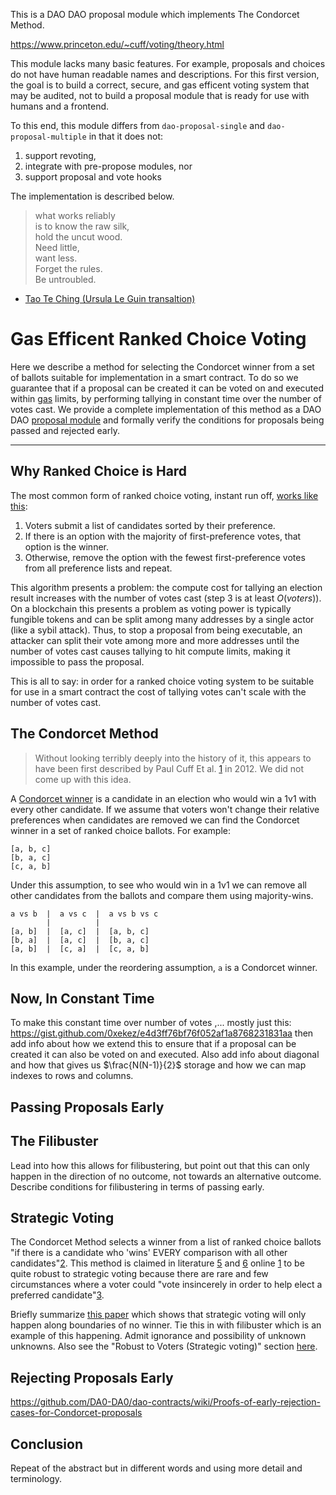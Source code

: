 This is a DAO DAO proposal module which implements The Condorcet
Method.

https://www.princeton.edu/~cuff/voting/theory.html

This module lacks many basic features. For example, proposals and
choices do not have human readable names and descriptions. For this
first version, the goal is to build a correct, secure, and gas
efficent voting system that may be audited, not to build a proposal
module that is ready for use with humans and a frontend.

To this end, this module differs from `dao-proposal-single` and
`dao-proposal-multiple` in that it does not:

1. support revoting,
2. integrate with pre-propose modules, nor
3. support proposal and vote hooks

The implementation is described below.

> what works reliably  
> is to know the raw silk,  
> hold the uncut wood.  
> Need little,  
> want less.  
> Forget the rules.  
> Be untroubled.  

- [Tao Te Ching (Ursula Le Guin transaltion)](https://github.com/lovingawareness/tao-te-ching/blob/master/Ursula%20K%20Le%20Guin.md)


# Gas Efficent Ranked Choice Voting

Here we describe a method for selecting the Condorcet winner from a
set of ballots suitable for implementation in a smart contract. To do
so we guarantee that if a proposal can be created it can be voted on
and executed within
[gas](https://ethereum.org/en/developers/docs/gas/#what-is-gas)
limits, by performing tallying in constant time over the number of
votes cast. We provide a complete implementation of this method as a
DAO DAO [proposal
module](https://github.com/DA0-DA0/dao-contracts/wiki/DAO-DAO-Contracts-Design#proposal-modules)
and formally verify the conditions for proposals being passed and
rejected early.

---

## Why Ranked Choice is Hard

The most common form of ranked choice voting, instant run off, [works
like this](https://github.com/DA0-DA0/dao-contracts/discussions/605):

1. Voters submit a list of candidates sorted by their preference.
2. If there is an option with the majority of first-preference votes,
   that option is the winner.
3. Otherwise, remove the option with the fewest first-preference votes
   from all preference lists and repeat.

This algorithm presents a problem: the compute cost for tallying an
election result increases with the number of votes cast (step 3 is at
least $O(voters)$). On a blockchain this presents a problem as voting
power is typically fungible tokens and can be split among many
addresses by a single actor (like a sybil attack). Thus, to stop a
proposal from being executable, an attacker can split their vote among
more and more addresses until the number of votes cast causes tallying
to hit compute limits, making it impossible to pass the proposal.

This is all to say: in order for a ranked choice voting system to be
suitable for use in a smart contract the cost of tallying votes can't
scale with the number of votes cast.

## The Condorcet Method

> Without looking terribly deeply into the history of it, this appears
> to have been first described by Paul Cuff Et al. [1] in 2012. We did
> not come up with this idea.

A [Condorcet
winner](https://en.wikipedia.org/wiki/Condorcet_winner_criterion#:~:text=The%20Condorcet%20winner%20is%20the,candidates%20in%20a%20plurality%20vote.)
is a candidate in an election who would win a 1v1 with every other
candidate. If we assume that voters won't change their relative
preferences when candidates are removed we can find the Condorcet
winner in a set of ranked choice ballots. For example:

```
[a, b, c]
[b, a, c]
[c, a, b]
```

Under this assumption, to see who would win in a 1v1 we can remove all
other candidates from the ballots and compare them using
majority-wins.

```
a vs b  |  a vs c  |  a vs b vs c
        |          |
[a, b]  |  [a, c]  |  [a, b, c]
[b, a]  |  [a, c]  |  [b, a, c]
[a, b]  |  [c, a]  |  [c, a, b]
```

In this example, under the reordering assumption, `a` is a Condorcet
winner.

## Now, In Constant Time

To make this constant time over number of votes ,... mostly just this:
https://gist.github.com/0xekez/e4d3ff76bf76f052af1a8768231831aa then
add info about how we extend this to ensure that if a proposal can be
created it can also be voted on and executed. Also add info about
diagonal and how that gives us $\frac{N(N-1)}{2}$ storage and how we
can map indexes to rows and columns.

## Passing Proposals Early



## The Filibuster

Lead into how this allows for filibustering, but point out that this
can only happen in the direction of no outcome, not towards an
alternative outcome. Describe conditions for filibustering in terms of
passing early.

## Strategic Voting

The Condorcet Method selects a winner from a list of ranked choice
ballots "if there is a candidate who 'wins' EVERY comparison with all
other candidates"[2]. This method is claimed in literature [5] and [6]
online [1] to be quite robust to strategic voting because there are
rare and few circumstances where a voter could "vote insincerely in
order to help elect a preferred candidate"[3].

Briefly summarize [this
paper](https://www.princeton.edu/~cuff/publications/wang_strategic_voting.pdf)
which shows that strategic voting will only happen along boundaries of
no winner. Tie this in with filibuster which is an example of this
happening. Admit ignorance and possibility of unknown unknowns. Also
see the "Robust to Voters (Strategic voting)" section
[here](https://www.princeton.edu/~cuff/voting/theory.html).

## Rejecting Proposals Early

https://github.com/DA0-DA0/dao-contracts/wiki/Proofs-of-early-rejection-cases-for-Condorcet-proposals

## Conclusion

Repeat of the abstract but in different words and using more detail
and terminology.

[1]: https://www.princeton.edu/~cuff/voting/theory.html
[2]: https://web.math.princeton.edu/math_alive/Voting/Lab1/Condorcet.html
[3]: https://www.princeton.edu/~cuff/publications/wang_strategic_voting.pdf
[5]: http://www.princeton.edu/~cuff/publications/wang_allerton_2012.pdf
[6]: https://www.princeton.edu/~cuff/publications/cuff_nips_2012.pptx
